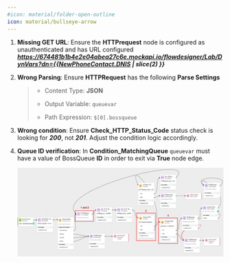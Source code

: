 ```yaml
---
#icon: material/folder-open-outline
icon: material/bullseye-arrow
---
```


1. **Missing GET URL**: Ensure the **HTTPrequest** node is configured as unauthenticated and has URL configured ***https://674481b1b4e2e04abea27c6e.mockapi.io/flowdesigner/Lab/DynVars?dn={{NewPhoneContact.DNIS | slice(2) }}***<span class="copy-static" data-copy-text="https://674481b1b4e2e04abea27c6e.mockapi.io/flowdesigner/Lab/DynVars?dn={{NewPhoneContact.DNIS | slice(2) }}"><span class="copy" title="Click to copy!"></span></span>

2. **Wrong Parsing**: Ensure **HTTPRequest** has the following **Parse Settings**
    
    >
    > - Content Type: **JSON**
    >
    > - Output Variable: `queuevar`<span class="copy-static" data-copy-text="queuevar"><span class="copy" title="Click to copy!"></span></span>
    >
    > - Path Expression: `$[0].bossqueue`<span class="copy-static" data-copy-text="$[0].bossqueue"><span class="copy" title="Click to copy!"></span></span>

3. **Wrong condition**: Ensure **Check_HTTP_Status_Code** status check is looking for ***200***, not ***201***. Adjust the condition logic accordingly.</br>

4. **Queue ID verification**: In **Condition_MatchingQueue** `queuevar` must have a value of BossQueue **ID** in order to exit via **True** node edge.

      ![profiles](../graphics/Lab2/FinalBoss_Solution.png)


<script src='../template_assets/load.js'><script>